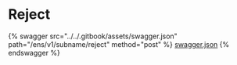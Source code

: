 # Reject

{% swagger src="../../.gitbook/assets/swagger.json" path="/ens/v1/subname/reject" method="post" %}
[swagger.json](../../.gitbook/assets/swagger.json)
{% endswagger %}
